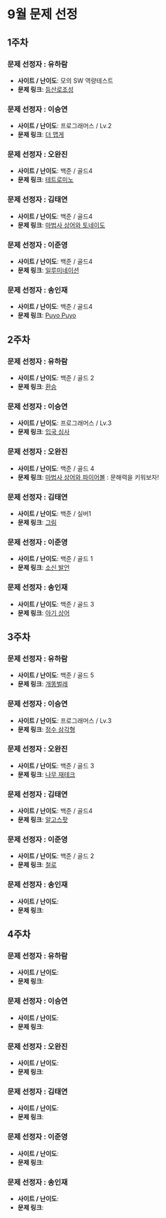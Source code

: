# 9월 문제 선정

## 1주차

### 문제 선정자 : 유하람
- **사이트 / 난이도**: 모의 SW 역량테스트
- **문제 링크**: [등산로조성](https://swexpertacademy.com/main/code/problem/problemDetail.do?contestProbId=AV5PoOKKAPIDFAUq&categoryId=AV5PoOKKAPIDFAUq&categoryType=CODE&problemTitle=%EB%AA%A8%EC%9D%98+SW+%EC%97%AD%EB%9F%89%ED%85%8C%EC%8A%A4%ED%8A%B8&orderBy=RECOMMEND_COUNT&selectCodeLang=JAVA&select-1=&pageSize=10&pageIndex=1)

### 문제 선정자 : 이승연
- **사이트 / 난이도**: 프로그래머스 / Lv.2
- **문제 링크**: [더 맵게](https://school.programmers.co.kr/learn/courses/30/lessons/42626)

### 문제 선정자 : 오완진
- **사이트 / 난이도**: 백준 / 골드4
- **문제 링크**: [테트로미노](https://www.acmicpc.net/problem/14500)

### 문제 선정자 : 김태연
- **사이트 / 난이도**: 백준 / 골드4
- **문제 링크**: [마법사 상어와 토네이도](https://www.acmicpc.net/problem/20057)

### 문제 선정자 : 이준영
- **사이트 / 난이도**: 백준 / 골드4
- **문제 링크**: [일루미네이션](https://www.acmicpc.net/problem/5547)

### 문제 선정자 : 송인재
- **사이트 / 난이도**: 백준 / 골드4
- **문제 링크**: [Puyo Puyo](https://www.acmicpc.net/problem/11559)


## 2주차

### 문제 선정자 : 유하람
- **사이트 / 난이도**: 백준 / 골드 2
- **문제 링크**: [환승](https://www.acmicpc.net/problem/5214)

### 문제 선정자 : 이승연
- **사이트 / 난이도**: 프로그래머스 / Lv.3
- **문제 링크**: [입국 심사](https://school.programmers.co.kr/learn/courses/30/lessons/43238)

### 문제 선정자 : 오완진
- **사이트 / 난이도**: 백준 / 골드 4
- **문제 링크**: [마법사 상어와 파이어볼](https://www.acmicpc.net/problem/20056) : 문해력을 키워보자!

### 문제 선정자 : 김태연
- **사이트 / 난이도**: 백준 / 실버1
- **문제 링크**: [그림](https://www.acmicpc.net/problem/1926)

### 문제 선정자 : 이준영
- **사이트 / 난이도**: 백준 / 골드 1 
- **문제 링크**: [소신 발언](https://www.acmicpc.net/problem/32136)

### 문제 선정자 : 송인재
- **사이트 / 난이도**: 백준 / 골드 3
- **문제 링크**: [아기 상어](https://www.acmicpc.net/problem/16236)


## 3주차

### 문제 선정자 : 유하람
- **사이트 / 난이도**: 백준 / 골드 5
- **문제 링크**: [개똥벌레](https://www.acmicpc.net/problem/3020)

### 문제 선정자 : 이승연
- **사이트 / 난이도**: 프로그래머스 / Lv.3
- **문제 링크**: [정수 삼각형](https://school.programmers.co.kr/learn/courses/30/lessons/43105)

### 문제 선정자 : 오완진
- **사이트 / 난이도**: 백준 / 골드 3
- **문제 링크**: [나무 재테크](https://www.acmicpc.net/problem/16235)

### 문제 선정자 : 김태연
- **사이트 / 난이도**: 백준 / 골드4
- **문제 링크**: [알고스팟](https://www.acmicpc.net/problem/1261)

### 문제 선정자 : 이준영
- **사이트 / 난이도**: 백준 / 골드 2
- **문제 링크**: [철로](https://www.acmicpc.net/problem/13334)

### 문제 선정자 : 송인재
- **사이트 / 난이도**: 
- **문제 링크**: 


## 4주차

### 문제 선정자 : 유하람
- **사이트 / 난이도**: 
- **문제 링크**: 

### 문제 선정자 : 이승연
- **사이트 / 난이도**: 
- **문제 링크**: 

### 문제 선정자 : 오완진
- **사이트 / 난이도**: 
- **문제 링크**: 

### 문제 선정자 : 김태연
- **사이트 / 난이도**: 
- **문제 링크**: 

### 문제 선정자 : 이준영
- **사이트 / 난이도**: 
- **문제 링크**: 

### 문제 선정자 : 송인재
- **사이트 / 난이도**: 
- **문제 링크**: 
